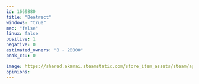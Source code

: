 ```yaml
---
id: 1669880
title: "Beatrect"
windows: "true"
mac: "false"
linux: false
positive: 1
negative: 0
estimated_owners: "0 - 20000"
peak_ccu: 0

image: https://shared.akamai.steamstatic.com/store_item_assets/steam/apps/1669880/header.jpg?t=1724955363
opinions:
---
```

